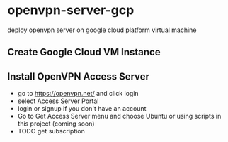 # openvpn-server-gcp

deploy openvpn server on google cloud platform virtual machine

## Create Google Cloud VM Instance

## Install OpenVPN Access Server

- go to <https://openvpn.net/> and click login
- select Access Server Portal
- login or signup if you don't have an account
- Go to Get Access Server menu and choose Ubuntu or using scripts in this project (coming soon)
- TODO get subscription
